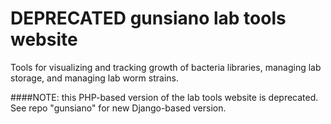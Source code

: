 DEPRECATED gunsiano lab tools website
===

Tools for visualizing and tracking growth of bacteria libraries,
managing lab storage,
and managing lab worm strains.

####NOTE: this PHP-based version of the lab tools website is deprecated.
See repo "gunsiano" for new Django-based version.
